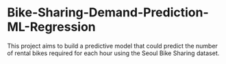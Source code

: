 # Bike-Sharing-Demand-Prediction-ML-Regression
This project aims to build a predictive model that could predict the number of rental bikes required for each hour using the Seoul Bike Sharing dataset.
